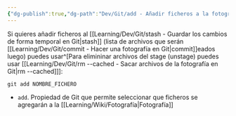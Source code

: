 ```yaml
---
{"dg-publish":true,"dg-path":"Dev/Git/add - Añadir ficheros a la fotografía en Git.md","permalink":"/dev/git/add-anadir-ficheros-a-la-fotografia-en-git/","created":"2024-03-27T16:18","updated":"2024-08-14T12:40"}
---
```


Si quieres añadir ficheros al [[Learning/Dev/Git/stash - Guardar los cambios de forma temporal en Git\|stash]] (lista de archivos que serán [[Learning/Dev/Git/commit - Hacer una fotografía en Git\|commit]]eados luego) puedes usar^[Para elimininar archivos del stage (unstage) puedes usar [[Learning/Dev/Git/rm --cached - Sacar archivos de la fotografía en Git\|rm --cached]]]: 
```shell
git add NOMBRE_FICHERO
```
- `add`. Propiedad de Git que permite seleccionar que ficheros se agregarán a la [[Learning/Wiki/Fotografía\|Fotografía]]